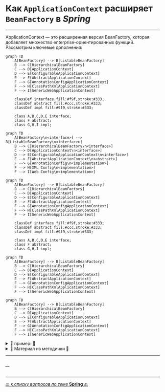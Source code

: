 # Как `ApplicationContext` расширяет `BeanFactory` в _Spring_

---
ApplicationContext — это расширенная версия BeanFactory, которая добавляет множество enterprise-ориентированных функций. Рассмотрим ключевые дополнения:


```mermaid
graph TD
    A[BeanFactory] --> B[ListableBeanFactory]
    B --> C[HierarchicalBeanFactory]
    C --> D[ApplicationContext]
    D --> E[ConfigurableApplicationContext]
    E --> F[AbstractApplicationContext]
    F --> G[AnnotationConfigApplicationContext]
    F --> H[ClassPathXmlApplicationContext]
    F --> I[GenericWebApplicationContext]
    
    classDef interface fill:#f9f,stroke:#333;
    classDef abstract fill:#ccc,stroke:#333;
    classDef impl fill:#9f9,stroke:#333;
    
    class A,B,C,D,E interface;
    class F abstract;
    class G,H,I impl;
```

```mermaid
graph TD
    A[BeanFactory\n<interface>] --> B[ListableBeanFactory\n<interface>]
    B --> C[HierarchicalBeanFactory\n<interface>]
    C --> D[ApplicationContext\n<interface>]
    D --> E[ConfigurableApplicationContext\n<interface>]
    E --> F[AbstractApplicationContext\n<abstract>]
    F --> G[AnnotationConfig\n<implementation>]
    F --> H[XML Config\n<implementation>]
    F --> I[Web Config\n<implementation>]
```

```mermaid
graph TD
    A[BeanFactory] --> B[ListableBeanFactory]
    B --> C[HierarchicalBeanFactory]
    C --> D[ApplicationContext]
    D --> E[ConfigurableApplicationContext]
    E --> F[AbstractApplicationContext]
    F --> G[AnnotationConfigApplicationContext]
    F --> H[ClassPathXmlApplicationContext]
    F --> I[GenericWebApplicationContext]
    
    classDef interface fill:#f9f,stroke:#333;
    classDef abstract fill:#ccc,stroke:#333;
    classDef impl fill:#9f9,stroke:#333;
    
    class A,B,C,D,E interface;
    class F abstract;
    class G,H,I impl;
```

```mermaid
graph TD
    A[BeanFactory] --> B[ListableBeanFactory]
    B --> C[HierarchicalBeanFactory]
    C --> D[ApplicationContext]
    D --> E[ConfigurableApplicationContext]
    E --> F[AbstractApplicationContext]
    F --> G[AnnotationConfigApplicationContext]
    F --> H[ClassPathXmlApplicationContext]
    F --> I[GenericWebApplicationContext]
```

```mermaid
graph TD
    A[BeanFactory] --> B[ListableBeanFactory]
    B --> C[HierarchicalBeanFactory]
    C --> D[ApplicationContext]
    D --> E[ConfigurableApplicationContext]
    E --> F[AbstractApplicationContext]
    F --> G[AnnotationConfigApplicationContext]
    F --> H[ClassPathXmlApplicationContext]
    F --> I[GenericWebApplicationContext]
```

<details>
        <summary>📝 пример: 🔽</summary>

---
#### описание

```java

``` 

---
</details>



<details>
        <summary>📝 Материал из методички 🔽</summary>


</details>

---
###### __

---

[🔙 _к списку вопросов по теме_ **Spring** 🔙](/ITM/ITM06_Spring/Spring.md)
